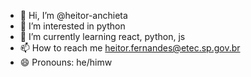 - 👋 Hi, I’m @heitor-anchieta
- 👀 I’m interested in python
- 🌱 I’m currently learning react, python, js
- 📫 How to reach me heitor.fernandes@etec.sp.gov.br
- 😄 Pronouns: he/himw
